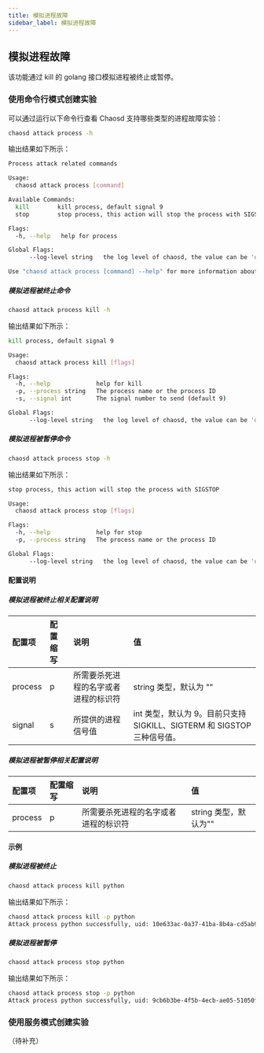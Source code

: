 ```yaml
---
title: 模拟进程故障
sidebar_label: 模拟进程故障
---
```


## 模拟进程故障

该功能通过 kill 的 golang 接口模拟进程被终止或暂停。

### 使用命令行模式创建实验

可以通过运行以下命令行查看 Chaosd 支持哪些类型的进程故障实验：

```bash
chaosd attack process -h
```

输出结果如下所示：

```bash
Process attack related commands

Usage:
  chaosd attack process [command]

Available Commands:
  kill        kill process, default signal 9
  stop        stop process, this action will stop the process with SIGSTOP

Flags:
  -h, --help   help for process

Global Flags:
      --log-level string   the log level of chaosd, the value can be 'debug', 'info', 'warn' and 'error'

Use "chaosd attack process [command] --help" for more information about a command.
```

##### 模拟进程被终止命令

```bash
chaosd attack process kill -h
```

输出结果如下所示：

```bash
kill process, default signal 9

Usage:
  chaosd attack process kill [flags]

Flags:
  -h, --help             help for kill
  -p, --process string   The process name or the process ID
  -s, --signal int       The signal number to send (default 9)

Global Flags:
      --log-level string   the log level of chaosd, the value can be 'debug', 'info', 'warn' and 'error'
```

##### 模拟进程被暂停命令

```bash
chaosd attack process stop -h
```

输出结果如下所示：

```bash
stop process, this action will stop the process with SIGSTOP

Usage:
  chaosd attack process stop [flags]

Flags:
  -h, --help             help for stop
  -p, --process string   The process name or the process ID

Global Flags:
      --log-level string   the log level of chaosd, the value can be 'debug', 'info', 'warn' and 'error'
```

#### 配置说明

##### 模拟进程被终止相关配置说明

| 配置项  | 配置缩写 | 说明                                 | 值                                                                      |
| :------ | :------- | :----------------------------------- | :---------------------------------------------------------------------- |
| process | p        | 所需要杀死进程的名字或者进程的标识符 | string 类型，默认为 ""                                                  |
| signal  | s        | 所提供的进程信号值                   | int 类型，默认为 9。目前只支持 SIGKILL、SIGTERM 和 SIGSTOP 三种信号值。 |

##### 模拟进程被暂停相关配置说明

| 配置项  | 配置缩写 | 说明                                 | 值                    |
| :------ | :------- | :----------------------------------- | :-------------------- |
| process | p        | 所需要杀死进程的名字或者进程的标识符 | string 类型，默认为"" |

#### 示例

##### 模拟进程被终止

```bash
chaosd attack process kill python
```

输出结果如下所示：

```bash
chaosd attack process kill -p python
Attack process python successfully, uid: 10e633ac-0a37-41ba-8b4a-cd5ab92099f9
```

##### 模拟进程被暂停

```bash
chaosd attack process stop python
```

输出结果如下所示：

```bash
chaosd attack process stop -p python
Attack process python successfully, uid: 9cb6b3be-4f5b-4ecb-ae05-51050fcd0010
```

### 使用服务模式创建实验

（待补充）
